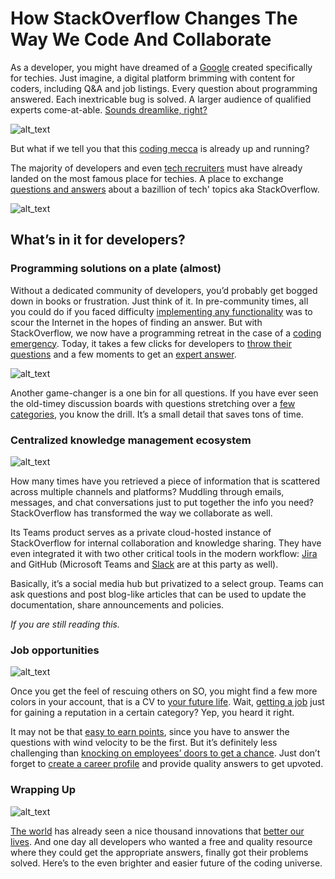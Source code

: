 # How StackOverflow Changes The Way We Code And Collaborate

As a developer, you might have dreamed of a [Google](https://hackernoon.com/search?query=google) created specifically for techies. Just imagine, a digital platform brimming with content for coders, including Q&A and job listings. Every question about programming answered. Each inextricable bug is solved. A larger audience of qualified experts come-at-able. [Sounds dreamlike, right?](https://hackernoon.com/key-takeaways-from-jeff-atwoods-ama-on-hackernoon-78abc7501530) 







![alt_text](images/image1.gif "image_tooltip")


But what if we tell you that this [coding mecca](https://hackernoon.com/tagged/coding) is already up and running?

The majority of developers and even [tech recruiters](https://hackernoon.com/tagged/recruiting) must have already landed on the most famous place for techies. A place to exchange [questions and answers](https://hackernoon.com/160-data-science-interview-questions-415s3y2a) about a bazillion of tech' topics aka StackOverflow.






![alt_text](images/image2.gif "image_tooltip")



## What’s in it for developers?


### Programming solutions on a plate (almost)

Without a dedicated community of developers, you’d probably get bogged down in books or frustration. Just think of it. In pre-community times, all you could do if you faced difficulty [implementing any functionality](https://hackernoon.com/should-you-watch-tutorials-to-become-a-programmer-jy743yvx) was to scour the Internet in the hopes of finding an answer. But with StackOverflow, we now have a programming retreat in the case of a [coding emergency](https://hackernoon.com/how-to-approach-a-technical-challenge-to-get-100percent-and-be-hired-xg2i32wj). Today, it takes a few clicks for developers to [throw their questions](https://hackernoon.com/tagged/tutorial) and a few moments to get an [expert answer](https://hackernoon.com/hands-on-ipld-tutorial-in-golang-hk122awm). 






![alt_text](images/image3.gif "image_tooltip")


Another game-changer is a one bin for all questions. If you have ever seen the old-timey discussion boards with questions stretching over a [few categories](https://hackernoon.com/3-top-resources-to-learn-about-apache-kafka-1e3832xp), you know the drill. It’s a small detail that saves tons of time.


### Centralized knowledge management ecosystem





![alt_text](images/image4.gif "image_tooltip")


How many times have you retrieved a piece of information that is scattered across multiple channels and platforms? Muddling through emails, messages, and chat conversations just to put together the info you need? StackOverflow has transformed the way we collaborate as well.

Its Teams product serves as a private cloud-hosted instance of StackOverflow for internal collaboration and knowledge sharing. They have even integrated it with two other critical tools in the modern workflow: [Jira](https://hackernoon.com/how-to-run-light-weight-scrum-in-jira-advice-from-a-former-amazon-engineering-manager-8x523u4u) and GitHub (Microsoft Teams and [Slack](https://hackernoon.com/tagged/slack) are at this party as well).

Basically, it’s a social media hub but privatized to a select group. Teams can ask questions and post blog-like articles that can be used to update the documentation, share announcements and policies.

_If you are still reading this._


### Job opportunities







![alt_text](images/image5.gif "image_tooltip")


Once you get the feel of rescuing others on SO, you might find a few more colors in your account, that is a CV to [your future life](https://hackernoon.com/tagged/remote). Wait, [getting a job](https://hackernoon.com/how-i-used-stack-overflow-github-to-get-dream-job-before-19-without-degree-8cb5184e2bec) just for gaining a reputation in a certain category? Yep, you heard it right. 

It may not be that [easy to earn points](https://hackernoon.com/automating-task-estimating-process-in-jira-953q3uce), since you have to answer the questions with wind velocity to be the first. But it’s definitely less challenging than [knocking on employees’ doors to get a chance](https://hackernoon.com/7-recruiting-lessons-that-you-can-learn-from-santa-zyz34un). Just don’t forget to [create a career profile](https://hackernoon.com/optimizing-your-talent-acquisition-in-2021-part-1-732h331q) and provide quality answers to get upvoted.


### Wrapping Up







![alt_text](images/image6.gif "image_tooltip")


[The world](https://hackernoon.com/top-32-jira-alternatives-for-agile-project-management-teams-bv173ym3) has already seen a nice thousand innovations that [better our lives](https://hackernoon.com/12-ways-in-which-slack-can-enhance-your-teams-remote-work-culture-9c4y3313). And one day all developers who wanted a free and quality resource where they could get the appropriate answers, finally got their problems solved. Here’s to the even brighter and easier future of the coding universe.
